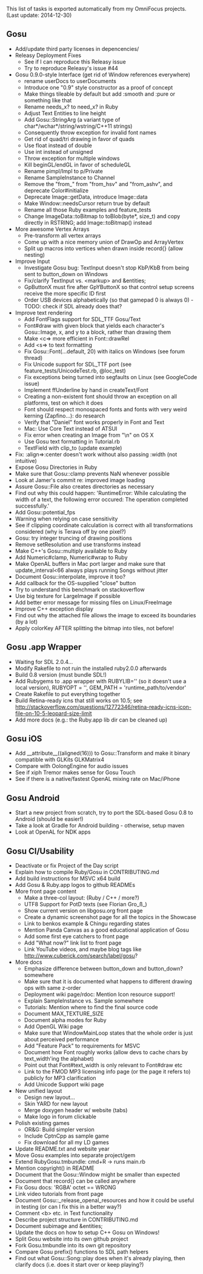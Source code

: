This list of tasks is exported automatically from my OmniFocus projects.
(Last update: 2014-12-30)


## Gosu
  * Add/update third party licenses in depencencies/
  * Releasy Deployment Fixes
    * See if I can reproduce this Releasy issue
    * Try to reproduce Releasy's issue #44
  * Gosu 0.9.0-style Interface (get rid of Window references everywhere)
    * rename userDocs to userDocuments
    * Introduce one "0.9" style constructor as a proof of concept
    * Make things tileable by default but add :smooth and :pure or something like that
    * Rename needs\_x? to need\_x? in Ruby
    * Adjust Text Entities to line height
    * Add Gosu::StringArg (a variant type of char*/wchar*/string/wstring/C++11 strings)
    * Consequently throw exception for invalid font names
    * Get rid of quad/tri drawing in favor of quads
    * Use float instead of double
    * Use int instead of unsigned
    * Throw exception for multiple windows
    * Kill beginGL/endGL in favor of scheduleGL
    * Rename pimpl/Impl to p/Private
    * Rename SampleInstance to Channel
    * Remove the "from\_" from "from\_hsv" and "from\_ashv", and deprecate Color#initialize
    * Deprecate Image::getData, introduce Image::data
    * Make Window::needsCursor return true by default
    * Rename all those Ruby examples and feature\_tests
    * Change ImageData::toBitmap to toBlob(byte*, size\_t) and copy directly in RSTRING; add Image::toBitmap() instead
  * More awesome Vertex Arrays
    * Pre-transform all vertex arrays
    * Come up with a nice memory union of DrawOp and ArrayVertex
    * Split up macros into vertices when drawn inside record{} (allow nesting)
  * Improve Input
    * Investigate Gosu bug: TextInput doesn't stop KbP/KbB from being sent to button\_down on Windows
    * Fix/clarify TextInput vs. &lt;markup> and &entities;
    * GpButtonX must fire after GpYButtonX so that control setup screens receive the more specific ID first
    * Order USB devices alphabetically (so that gamepad 0 is always 0) - TODO: check if SDL already does that?
  * Improve text rendering
    * Add FontFlags support for SDL\_TTF Gosu/Text
    * Font#draw with given block that yields each character's Gosu::Image, x, and y to a block, rather than drawing them
    * Make &lt;c=> more efficient in Font::drawRel
    * Add &lt;s=> to text formatting
    * Fix Gosu::Font(…default, 20) with italics on Windows (see forum thread)
    * Fix Unicode support for SDL\_TTF port (see feature\_tests/UnicodeTest.rb, @loc\_test)
    * Fix exceptions being turned into segfaults on Linux (see GoogleCode issue)
    * Implement ffUnderline by hand in createText/Font
    * Creating a non-existent font should throw an exception on all platforms, test on which it does
    * Font should respect monospaced fonts and fonts with very weird kerning (Zapfino...): do research
    * Verify that "Daniel" font works properly in Font and Text
    * Mac: Use Core Text instead of ATSUI
    * Fix error when creating an Image from "\n" on OS X
    * Use Gosu text formatting in Tutorial.rb
    * TextField with clip\_to (update example)
  * Fix: :align=>:center doesn't work without also passing :width (not intuitive)
  * Expose Gosu Directories in Ruby
  * Make sure that Gosu::clamp prevents NaN whenever possible
  * Look at Jamer's commit re: improved image loading
  * Assure Gosu::File also creates directories as necessary
  * Find out why this could happen: 'RuntimeError: While calculating the width of a text, the following error occured: The operation completed successfully.'
  * Add Gosu::potential\_fps
  * Warning when relying on case sensitivity
  * See if clipping coordinate calculation is correct with all transformations considered (why is Terava off by one pixel?)
  * Gosu: try integer truncing of drawing positions
  * Remove setResolution and use transforms instead
  * Make C++'s Gosu::multiply available to Ruby
  * Add Numeric#clamp, Numeric#wrap to Ruby
  * Make OpenAL buffers in Mac port larger and make sure that update\_interval&lt;66 always plays running Songs without jitter
  * Document Gosu::interpolate, improve it too?
  * Add callback for the OS-supplied "close" button
  * Try to understand this benchmark on stackoverflow
  * Use big texture for LargeImage if possible
  * Add better error message for missing files on Linux/FreeImage
  * Improve C++ exception display
  * Find out why the attached file allows the image to exceed its boundaries (by a lot)
  * Apply colorKey AFTER splitting the bitmap into tiles, not before!

## Gosu .app Wrapper
  * Waiting for SDL 2.0.4...
  * Modify Rakefile to not ruin the installed ruby2.0.0 afterwards
  * Build 0.8 version (must bundle SDL!)
  * Add Rubygems to .app wrapper with RUBYLIB='' (so it doesn't use a local version), RUBYOPT = '', GEM\_PATH = 'runtime\_path/to/vendor'
  * Create Rakefile to put everything together
  * Build Retina-ready icns that still works on 10.5; see http://stackoverflow.com/questions/12772346/retina-ready-icns-icon-file-on-10-5-leopard-size-limit
  * Add more docs (e.g.: the Ruby.app lib dir can be cleaned up)

## Gosu iOS
  * Add \_\_attribute\_\_((aligned(16))) to Gosu::Transform and make it binary compatible with GLKits GLKMatrix4
  * Compare with OolongEngine for audio issues
  * See if xiph Tremor makes sense for Gosu Touch
  * See if there is a native/fastest OpenAL mixing rate on Mac/iPhone

## Gosu Android
  * Start a new project from scratch, try to port the SDL-based Gosu 0.8 to Android (should be easier!)
  * Take a look at Gradle for Android building - otherwise, setup maven
  * Look at OpenAL for NDK apps

## Gosu CI/Usability
  * Deactivate or fix Project of the Day script
  * Explain how to compile Ruby/Gosu in CONTRIBUTING.md
  * Add build instructions for MSVC x64 build
  * Add Gosu & Ruby.app logos to github READMEs
  * More front page content
    * Make a three-col layout: (Ruby / C++ / more?)
    * UTF8 Support for PotD texts (see Florian Gro\_ß\_)
    * Show current version on libgosu.org front page
    * Create a dynamic screenshot page for all the topics in the Showcase
    * Link to benkos example & Chingu regarding states
    * Mention Panda Canvas as a good educational application of Gosu
    * Add some first eye catchers to front page
    * Add "What now?" link list to front page
    * Link YouTube videos, and maybe blog tags like http://www.cuberick.com/search/label/gosu?
  * More docs
    * Emphasize difference between button\_down and button\_down? somewhere
    * Make sure that it is documented what happens to different drawing ops with same z-order
    * Deployment wiki page/rdoc: Mention Icon resource support!
    * Explain SampleInstance vs. Sample somewhere
    * Tutorials: Mention where to find the final source code
    * Document MAX\_TEXTURE\_SIZE
    * Document alpha modes for Ruby
    * Add OpenGL Wiki page
    * Make sure that WindowMainLoop states that the whole order is just about perceived performance
    * Add "Feature Pack" to requirements for MSVC
    * Document how Font roughly works (allow devs to cache chars by text\_width'ing the alphabet)
    * Point out that Font#text\_width is only relevant to Font#draw etc
    * Link to the FMOD MP3 licensing info page (or the page it refers to) publicly for MP3 clarification
    * Add Unicode Support wiki page
  * New unified layout
    * Design new layout…
    * Skin YARD for new layout
    * Merge doxygen header w/ website (tabs)
    * Make logo in forum clickable
  * Polish existing games
    * OR&G: Build simpler version
    * Include CptnCpp as sample game
    * Fix download for all my LD games
  * Update README.txt and website year
  * Move Gosu examples into separate project/gem
  * Extend RubyGosu.tmbundle: cmd+R -> runs main.rb
  * Mention copyright() in README
  * Document that the Gosu::Window might be smaller than expected
  * Document that record{} can be called anywhere
  * Fix Gosu docs: 'RGBA' octet == WRONG
  * Link video tutorials from front page
  * Document Gosu::\_release\_openal\_resources and how it could be useful in testing (or can I fix this in a better way?)
  * Comment &lt;b> etc. in Text functionality
  * Describe project structure in CONTRIBUTING.md
  * Document subimage and &entities;
  * Update the docs on how to setup C++ Gosu on Windows!
  * Split Gosu website into its own github project
  * Fork Gosu.tmbundle into its own git repository
  * Compare Gosu prefix() functions to SDL path helpers
  * Find out what Gosu::Song::play does when it's already playing, then clarify docs (i.e. does it start over or keep playing?)
